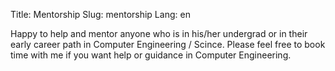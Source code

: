 Title: Mentorship
Slug: mentorship
Lang: en

Happy to help and mentor anyone who is in his/her undergrad or in their early career path in Computer Engineering / Scince. Please feel free to book time with me if you want help or guidance in Computer Engineering. 

<!-- Calendly inline widget begin -->
<div class="calendly-inline-widget" data-url="https://calendly.com/m_kaleia/30min" style="min-width:320px;height:630px;"></div>
<script type="text/javascript" src="https://assets.calendly.com/assets/external/widget.js"></script>
<!-- Calendly inline widget end -->